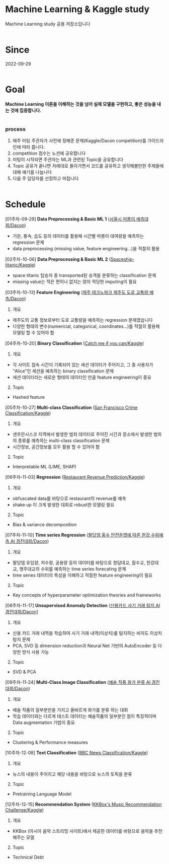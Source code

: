 # Machine Learning & Kaggle study

Machine Learning study 공용 저장소입니다
<br><br>
# Since
2022-09-29
<br><br>
# Goal
**Machine Learning 이론을 이해하는 것을 넘어 실제 모델을 구현하고, 좋은 성능을 내는 것에 집중합니다.**
<br><br>
### process
1. 매주 미팅 주관자가 사전에 정해준 문제(Kaggle/Dacon competition)를 가이드라인에 따라 풉니다.
2. competition 점수는 노션에 공유합니다
3. 미팅이 시작되면 주관자는 ML과 관련된 Topic을 공유합니다
4. Topic 공유가 끝나면 차례대로 돌아가면서 코드를 공유하고 생각해볼만한 주제들에 대해 얘기를 나눕니다
5. 다음 주 담당자를 선정하고 마칩니다 
<br><br>
# Schedule
[01주차-09-29] **Data Preprocessing & Basic ML 1** ([서울시 따릉이 예측대회/Dacon](https://dacon.io/competitions/open/235576/data))
- 기온, 풍속, 습도 등의 데이터를 활용해 시간별 따릉이 대여량을 예측하는 regression 문제
- data preprocessing (missing value, feature engineering...)을 적절히 활용

[02주차-10-06] **Data Preprocessing & Basic ML 2** ([Spaceship-titanic/Kaggle](https://www.kaggle.com/competitions/spaceship-titanic))
- space titanic 탑승자 중 transported된 승객을 분류하는 classification 문제
- missing value는 적은 편이나 없지는 않아 적당한 imputing이 필요

[03주차-10-13] **Feature Engineering** ([제주 테크노파크 제주도 도로 교통량 예측/Dacon](https://dacon.io/competitions/official/235985/overview/description))
1. 개요
  - 제주도의 교통 정보로부터 도로 교통량을 예측하는 regression 문제였습니다
  - 다양한 형태의 변수(numericial, categorical, coordinates...)를 적절히 활용해 모델링 할 수 있어야 함

[04주차-10-20] **Binary Classification** ([Catch me if you can/Kaggle](https://www.kaggle.com/competitions/catch-me-if-you-can-intruder-detection-through-webpage-session-tracking2))
1. 개요
  - 각 사이트 접속 시간이 기록되어 있는 세션 데이터가 주어지고, 그 중 사용자가 “Alice”인 세션을 예측하는 binary classification 문제
  - 세션 데이터라는 새로운 형태의 데이터인 만큼 feature engineering이 중요
2. Topic
  - Hashed feature

[05주차-10-27] **Multi-class Classification** ([San Francisco Crime Classification/Kaggle](https://www.kaggle.com/competitions/sf-crime/overview))
1. 개요
  - 샌프란시스코 지역에서 발생한 범죄 데이터로 주어진 시간과 장소에서 발생한 범죄의 종류를 예측하는 multi-class classification 문제
  - 시간정보, 공간정보를 모두 활용 할 수 있어야 함
2. Topic
  - Interpretable ML (LIME, SHAP)

[06주차-11-03] **Regression** ([Restaurant Revenue Prediction/Kaggle](https://www.kaggle.com/competitions/restaurant-revenue-prediction/data))
1. 개요
  - obfuscated data를 바탕으로 restaurant의 revenue를 예측
  - shake up 이 크게 발생한 대회로 robust한 모델링 필요
2. Topic
  - Bias & variance decomposition
  
[07주차-11-10] **Time series Regression** ([팔당댐 홍수 안전운영에 따른 한강 수위예측 AI 경진대회/Dacon](https://dacon.io/competitions/official/235949/overview/description))
1. 개요
  - 팔당댐 유입량, 저수량, 공용량 등의 데이터를 바탕으로 청담대교, 잠수교, 한강대교, 행주대교의 수위를 예측하는 time series forecating 문제
  - time series 데이터의 특성을 이해하고 적절한 feature engineering이 필요
2. Topic
  - Key concepts of hyperparameter optimization theories and frameworks

[08주차-11-17] **Unsupervised Anomaly Detection** ([신용카드 사기 거래 탐지 AI 경진대회/Dacon](https://dacon.io/competitions/official/235930/overview/description)]
1. 개요
  - 신용 카드 거래 내역을 학습하여 사기 거래 내역(이상치)를 탐지하는 비지도 이상치 탐지 문제
  - PCA, SVD 등 dimension reduction과 Neural Net 기반의 AutoEncoder 등 다양한 방식 사용 가능
2. Topic
  - SVD & PCA

[09주차-11-24] **Multi-Class Image Classification** ([예술 작품 화가 분류 AI 경진대회/Dacon](https://dacon.io/competitions/official/236006/overview/description))
1. 개요
  - 예술 작품의 일부분만을 가지고 올바르게 화가를 분류 하는 대회
  - 학습 데이터와는 다르게 테스트 데이터는 예술작품의 일부분인 점이 특징적이며 Data augmentation 기법이 중요
2. Topic
  - Clustering & Performance measures

[10주차-12-08] **Text Classification** ([BBC News Classification/Kaggle](https://www.kaggle.com/competitions/learn-ai-bbc/overview))
1. 개요
  - 뉴스의 내용이 주어지고 해당 내용을 바탕으로 뉴스의 토픽을 분류
2. Topic
  - Pretraining Language Model

[12주차-12-15] **Recommendation System** ([KKBox's Music Recommendation Challenge/Kaggle](https://www.kaggle.com/c/kkbox-music-recommendation-challenge))
 1. 개요
  - KKBox (아시아 음악 스트리밍 사이트)에서 제공한 데이터를 바탕으로 음악을 추천해주는 모델
 2. Topic
  - Technical Debt
 

